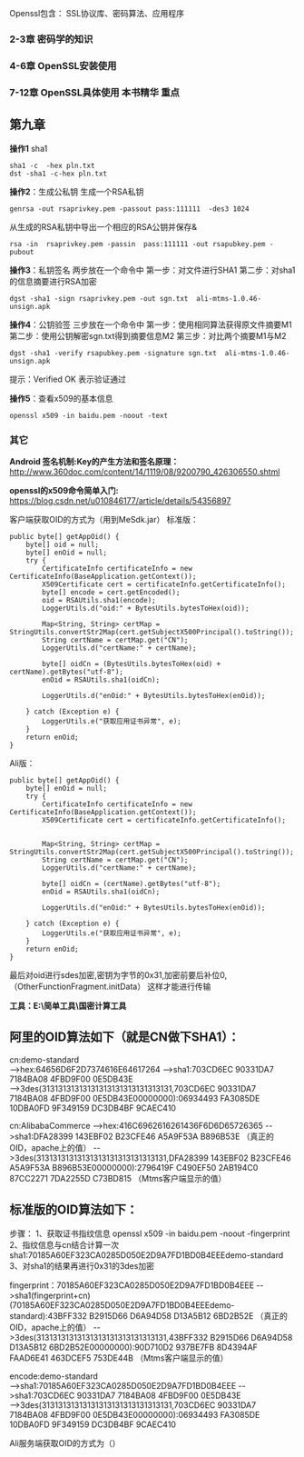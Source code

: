 
 




Openssl包含：
SSL协议库、密码算法、应用程序




### 2-3章  密码学的知识 ###

### 4-6章  OpenSSL安装使用 ###

### 7-12章 OpenSSL具体使用   本书精华 重点 ###





## 第九章 ##

**操作1** sha1

    sha1 -c  -hex pln.txt 
    dst -sha1 -c-hex pln.txt



**操作2**：生成公私钥
生成一个RSA私钥

    genrsa -out rsaprivkey.pem -passout pass:111111  -des3 1024 

从生成的RSA私钥中导出一个相应的RSA公钥并保存&

    rsa -in  rsaprivkey.pem -passin  pass:111111 -out rsapubkey.pem -pubout 


**操作3**：私钥签名    两步放在一个命令中  第一步：对文件进行SHA1  第二步：对sha1的信息摘要进行RSA加密

    dgst -sha1 -sign rsaprivkey.pem -out sgn.txt  ali-mtms-1.0.46-unsign.apk


**操作4**：公钥验签    三步放在一个命令中  第一步：使用相同算法获得原文件摘要M1  第二步：使用公钥解密sgn.txt得到摘要信息M2   第三步：对比两个摘要M1与M2 

    dgst -sha1 -verify rsapubkey.pem -signature sgn.txt  ali-mtms-1.0.46-unsign.apk

提示：Verified OK 表示验证通过




**操作5**：查看x509的基本信息
    
    openssl x509 -in baidu.pem -noout -text  
    


### 其它 ###
**Android 签名机制:Key的产生方法和签名原理：**
http://www.360doc.com/content/14/1119/08/9200790_426306550.shtml



**openssl的x509命令简单入门:**   
https://blog.csdn.net/u010846177/article/details/54356897



客户端获取OID的方式为（用到MeSdk.jar）   标准版：

	public byte[] getAppOid() {
		byte[] oid = null;
		byte[] enOid = null;
		try {
			CertificateInfo certificateInfo = new CertificateInfo(BaseApplication.getContext());
			X509Certificate cert = certificateInfo.getCertificateInfo();
			byte[] encode = cert.getEncoded();
			oid = RSAUtils.sha1(encode);
			LoggerUtils.d("oid:" + BytesUtils.bytesToHex(oid));
			
			Map<String, String> certMap =  StringUtils.convertStr2Map(cert.getSubjectX500Principal().toString());
			String certName = certMap.get("CN");
			LoggerUtils.d("certName:" + certName);
			
			byte[] oidCn = (BytesUtils.bytesToHex(oid) + certName).getBytes("utf-8");
			enOid = RSAUtils.sha1(oidCn);
			
			LoggerUtils.d("enOid:" + BytesUtils.bytesToHex(enOid));
			
		} catch (Exception e) {
			LoggerUtils.e("获取应用证书异常", e);
		}
		return enOid;
	}


Ali版：

	public byte[] getAppOid() {
		byte[] enOid = null;
		try {
			CertificateInfo certificateInfo = new CertificateInfo(BaseApplication.getContext());
			X509Certificate cert = certificateInfo.getCertificateInfo();
			
			
			Map<String, String> certMap =  StringUtils.convertStr2Map(cert.getSubjectX500Principal().toString());
			String certName = certMap.get("CN");
			LoggerUtils.d("certName:" + certName);
			
			byte[] oidCn = (certName).getBytes("utf-8");
			enOid = RSAUtils.sha1(oidCn);
			
			LoggerUtils.d("enOid:" + BytesUtils.bytesToHex(enOid));
			
		} catch (Exception e) {
			LoggerUtils.e("获取应用证书异常", e);
		}
		return enOid;
	}




最后对oid进行sdes加密,密钥为字节的0x31,加密前要后补位0,（OtherFunctionFragment.initData）
这样才能进行传输


**工具：E:\简单工具\国密计算工具**


## 阿里的OID算法如下（就是CN做下SHA1）： ##
cn:demo-standard  
-->hex:64656D6F2D7374616E64617264 
-->sha1:703CD6EC 90331DA7 7184BA08 4FBD9F00 0E5DB43E    
-->3des(31313131313131313131313131313131,703CD6EC 90331DA7 7184BA08 4FBD9F00 0E5DB43E00000000):06934493 FA3085DE 10DBA0FD 9F349159 DC3DB4BF 9CAEC410    


cn:AlibabaCommerce
-->hex:416C6962616261436F6D6D65726365 
-->sha1:DFA28399 143EBF02 B23CFE46 A5A9F53A B896B53E    （真正的OID，apache上的值）
-->3des(31313131313131313131313131313131,DFA28399 143EBF02 B23CFE46 A5A9F53A B896B53E00000000):2796419F C490EF50 2AB194C0 87CC2271 7DA2255D C73BD815   （Mtms客户端显示的值）


## 标准版的OID算法如下： ##
步骤：
1、获取证书指纹信息  openssl x509 -in baidu.pem -noout -fingerprint
2、指纹信息与cn结合计算一次sha1:70185A60EF323CA0285D050E2D9A7FD1BD0B4EEEdemo-standard
3、对sha1的结果再进行0x31的3des加密

fingerprint：70185A60EF323CA0285D050E2D9A7FD1BD0B4EEE
-->sha1(fingerprint+cn)(70185A60EF323CA0285D050E2D9A7FD1BD0B4EEEdemo-standard):43BFF332 B2915D66 D6A94D58 D13A5B12 6BD2B52E  （真正的OID，apache上的值）
-->3des(31313131313131313131313131313131,43BFF332 B2915D66 D6A94D58 D13A5B12 6BD2B52E00000000):90D710D2 937BE7FB 8D4394AF FAAD6E41 463DCEF5 753DE44B   （Mtms客户端显示的值）





encode:demo-standard  
-->sha1:70185A60EF323CA0285D050E2D9A7FD1BD0B4EEE 
-->sha1:703CD6EC 90331DA7 7184BA08 4FBD9F00 0E5DB43E    
-->3des(31313131313131313131313131313131,703CD6EC 90331DA7 7184BA08 4FBD9F00 0E5DB43E00000000):06934493 FA3085DE 10DBA0FD 9F349159 DC3DB4BF 9CAEC410






Ali服务端获取OID的方式为（）
